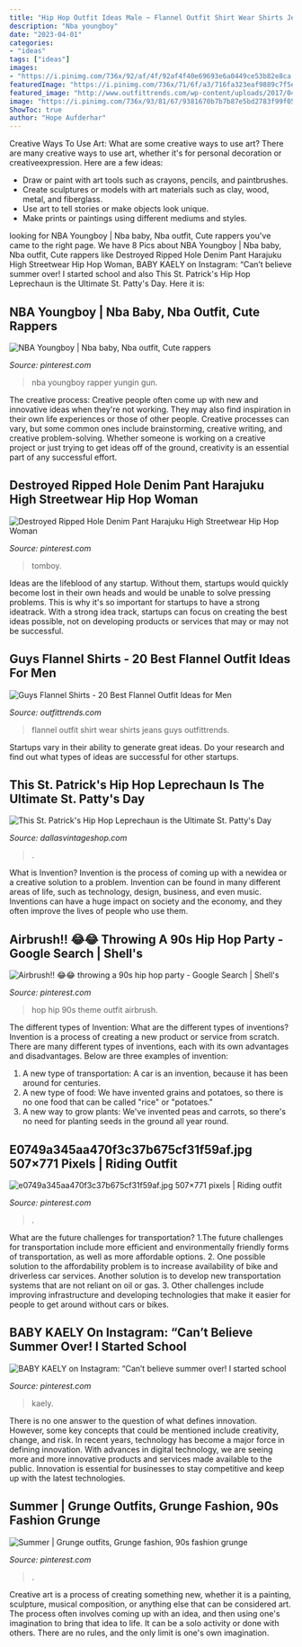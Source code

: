 ```yaml
---
title: "Hip Hop Outfit Ideas Male ~ Flannel Outfit Shirt Wear Shirts Jeans Guys Outfittrends"
description: "Nba youngboy"
date: "2023-04-01"
categories:
- "ideas"
tags: ["ideas"]
images:
- "https://i.pinimg.com/736x/92/af/4f/92af4f40e69693e6a0449ce53b82e8ca.jpg"
featuredImage: "https://i.pinimg.com/736x/71/6f/a3/716fa323eaf9889c7f5efc0de6567ee3.jpg"
featured_image: "http://www.outfittrends.com/wp-content/uploads/2017/04/how-to-wear-a-blue-flannel-shirt.jpg"
image: "https://i.pinimg.com/736x/93/81/67/9381670b7b7b87e5bd2783f99f051435.jpg"
ShowToc: true
author: "Hope Aufderhar"
---
```



Creative Ways To Use Art: What are some creative ways to use art?
There are many creative ways to use art, whether it's for personal decoration or creativeexpression. Here are a few ideas: 
- Draw or paint with art tools such as crayons, pencils, and paintbrushes.
- Create sculptures or models with art materials such as clay, wood, metal, and fiberglass.
- Use art to tell stories or make objects look unique.
- Make prints or paintings using different mediums and styles.

	

		
looking for NBA Youngboy | Nba baby, Nba outfit, Cute rappers you've came to the right page. We have 8 Pics about NBA Youngboy | Nba baby, Nba outfit, Cute rappers like Destroyed Ripped Hole Denim Pant Harajuku High Streetwear Hip Hop Woman, BABY KAELY on Instagram: “Can’t believe summer over! I started school and also This St. Patrick&#039;s Hip Hop Leprechaun is the Ultimate St. Patty&#039;s Day. Here it is:
		
    
## NBA Youngboy | Nba Baby, Nba Outfit, Cute Rappers

<img loading=lazy src="https://i.pinimg.com/736x/92/af/4f/92af4f40e69693e6a0449ce53b82e8ca.jpg" onerror="this.onerror=null;this.src='https://tse3.mm.bing.net/th?id=OIP.VMAlGvpfhMN1YSgU38wJtQHaNK&amp;pid=15.1';" alt="NBA Youngboy | Nba baby, Nba outfit, Cute rappers">

_Source: pinterest.com_

>nba youngboy rapper yungin gun. 

	

The creative process:
Creative people often come up with new and innovative ideas when they're not working. They may also find inspiration in their own life experiences or those of other people. Creative processes can vary, but some common ones include brainstorming, creative writing, and creative problem-solving. Whether someone is working on a creative project or just trying to get ideas off of the ground, creativity is an essential part of any successful effort.

    
## Destroyed Ripped Hole Denim Pant Harajuku High Streetwear Hip Hop Woman

<img loading=lazy src="https://i.pinimg.com/736x/b0/34/eb/b034ebb719988cd473b0ce6c1221bfd6.jpg" onerror="this.onerror=null;this.src='https://tse3.mm.bing.net/th?id=OIP.uB0QyPNCgJrbyHoiFKFjHwHaHb&amp;pid=15.1';" alt="Destroyed Ripped Hole Denim Pant Harajuku High Streetwear Hip Hop Woman">

_Source: pinterest.com_

>tomboy. 

	

Ideas are the lifeblood of any startup. Without them, startups would quickly become lost in their own heads and would be unable to solve pressing problems. This is why it's so important for startups to have a strong ideatrack. With a strong idea track, startups can focus on creating the best ideas possible, not on developing products or services that may or may not be successful.

    
## Guys Flannel Shirts - 20 Best Flannel Outfit Ideas For Men

<img loading=lazy src="http://www.outfittrends.com/wp-content/uploads/2017/04/how-to-wear-a-blue-flannel-shirt.jpg" onerror="this.onerror=null;this.src='https://tse3.mm.bing.net/th?id=OIP.SMyGtcBaBElOWijIJjkZaQHaJP&amp;pid=15.1';" alt="Guys Flannel Shirts - 20 Best Flannel Outfit Ideas for Men">

_Source: outfittrends.com_

>flannel outfit shirt wear shirts jeans guys outfittrends. 

	

Startups vary in their ability to generate great ideas. Do your research and find out what types of ideas are successful for other startups.

    
## This St. Patrick&#039;s Hip Hop Leprechaun Is The Ultimate St. Patty&#039;s Day

<img loading=lazy src="https://dallasvintageshop.com/wp-content/uploads/2009/07/Photo-Jan-20-5-41-31-PM.jpg" onerror="this.onerror=null;this.src='https://tse1.mm.bing.net/th?id=OIP.hYk0FHgwhOClVE8z7410kAAAAA&amp;pid=15.1';" alt="This St. Patrick&#039;s Hip Hop Leprechaun is the Ultimate St. Patty&#039;s Day">

_Source: dallasvintageshop.com_

>. 

	

What is Invention?
Invention is the process of coming up with a newidea or a creative solution to a problem. Invention can be found in many different areas of life, such as technology, design, business, and even music. Inventions can have a huge impact on society and the economy, and they often improve the lives of people who use them.

    
## Airbrush!! 😂😂 Throwing A 90s Hip Hop Party - Google Search | Shell&#039;s

<img loading=lazy src="https://i.pinimg.com/736x/08/73/54/087354ec5c4dd2a1597e6e02ce52f645--s-theme-party-outfit-hip-hop-s-hip-hop-party.jpg?b=t" onerror="this.onerror=null;this.src='https://tse2.mm.bing.net/th?id=OIP.zKdkenhiEC3gUTElCTK6IwHaJ-&amp;pid=15.1';" alt="Airbrush!! 😂😂 throwing a 90s hip hop party - Google Search | Shell&#039;s">

_Source: pinterest.com_

>hop hip 90s theme outfit airbrush. 

	

The different types of Invention: What are the different types of inventions?
Invention is a process of creating a new product or service from scratch. There are many different types of inventions, each with its own advantages and disadvantages. Below are three examples of invention:
1) A new type of transportation: A car is an invention, because it has been around for centuries. 
2) A new type of food: We have invented grains and potatoes, so there is no one food that can be called "rice" or "potatoes." 
3) A new way to grow plants: We've invented peas and carrots, so there's no need for planting seeds in the ground all year round.

    
## E0749a345aa470f3c37b675cf31f59af.jpg 507×771 Pixels | Riding Outfit

<img loading=lazy src="https://i.pinimg.com/736x/f5/25/79/f52579df12237eb3337318b789922e5f--riding-outfits-equestrian-fashion.jpg" onerror="this.onerror=null;this.src='https://tse1.mm.bing.net/th?id=OIP.tF0k2YhzWkJMI-ihiV2VzwHaLQ&amp;pid=15.1';" alt="e0749a345aa470f3c37b675cf31f59af.jpg 507×771 pixels | Riding outfit">

_Source: pinterest.com_

>. 

	

What are the future challenges for transportation?
1.The future challenges for transportation include more efficient and environmentally friendly forms of transportation, as well as more affordable options. 
2. One possible solution to the affordability problem is to increase availability of bike and driverless car services. Another solution is to develop new transportation systems that are not reliant on oil or gas. 
3. Other challenges include improving infrastructure and developing technologies that make it easier for people to get around without cars or bikes.

    
## BABY KAELY On Instagram: “Can’t Believe Summer Over! I Started School

<img loading=lazy src="https://i.pinimg.com/736x/93/81/67/9381670b7b7b87e5bd2783f99f051435.jpg" onerror="this.onerror=null;this.src='https://tse4.mm.bing.net/th?id=OIP.YKdls_vNQ2n4ihUitYvrNQHaJQ&amp;pid=15.1';" alt="BABY KAELY on Instagram: “Can’t believe summer over! I started school">

_Source: pinterest.com_

>kaely. 

	

There is no one answer to the question of what defines innovation. However, some key concepts that could be mentioned include creativity, change, and risk. In recent years, technology has become a major force in defining innovation. With advances in digital technology, we are seeing more and more innovative products and services made available to the public. Innovation is essential for businesses to stay competitive and keep up with the latest technologies.

    
## Summer | Grunge Outfits, Grunge Fashion, 90s Fashion Grunge

<img loading=lazy src="https://i.pinimg.com/736x/71/6f/a3/716fa323eaf9889c7f5efc0de6567ee3.jpg" onerror="this.onerror=null;this.src='https://tse3.mm.bing.net/th?id=OIP.rXXWMaVixhfWrfs7CfJBJgHaI3&amp;pid=15.1';" alt="Summer | Grunge outfits, Grunge fashion, 90s fashion grunge">

_Source: pinterest.com_

>. 

	

Creative art is a process of creating something new, whether it is a painting, sculpture, musical composition, or anything else that can be considered art. The process often involves coming up with an idea, and then using one's imagination to bring that idea to life. It can be a solo activity or done with others. There are no rules, and the only limit is one's own imagination.

